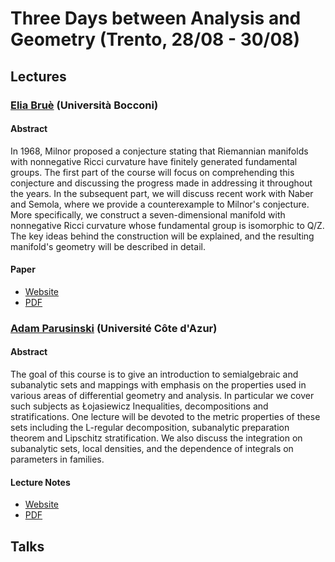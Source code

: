 # Three Days between Analysis and Geometry (Trento, 28/08 - 30/08)

## Lectures

### [Elia Bruè](https://dec.unibocconi.eu/people/elia-brue) (Università Bocconi)

#### Abstract 

In 1968, Milnor proposed a conjecture stating that Riemannian manifolds with nonnegative Ricci curvature have finitely generated fundamental groups.
The first part of the course will focus on comprehending this conjecture and discussing the progress made in addressing it throughout the years.
In the subsequent part, we will discuss recent work with Naber and Semola, where we provide a counterexample to Milnor's conjecture. More specifically, we construct a seven-dimensional manifold with nonnegative Ricci curvature whose fundamental group is isomorphic to Q/Z. The key ideas behind the construction will be explained, and the resulting manifold's geometry will be described in detail.

#### Paper 

- [Website](https://doi.org/10.48550/arXiv.2303.15347)
- [PDF](lecture-notes/Bruè.pdf)

### [Adam Parusinski](https://math.univ-cotedazur.fr/~parus/) (Université Côte d'Azur)

#### Abstract 

The goal of this course is to give an introduction to semialgebraic and subanalytic sets and mappings with emphasis on the properties used in various areas of differential geometry and analysis. In particular we cover such subjects as Łojasiewicz Inequalities, decompositions and stratifications. One lecture will be devoted to the metric properties of these sets including the L-regular decomposition, subanalytic preparation theorem and Lipschitz stratification. We also discuss the integration on subanalytic sets, local densities, and the dependence of integrals on parameters in families.

#### Lecture Notes 

- [Website](https://math.univ-cotedazur.fr/~parus/publis/trento.pdf)
- [PDF](lecture-notes/Parusinski.pdf)

## Talks 
